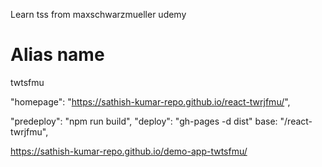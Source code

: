 Learn tss from maxschwarzmueller udemy

# Alias name

twtsfmu

"homepage": "https://sathish-kumar-repo.github.io/react-twrjfmu/",

"predeploy": "npm run build",
"deploy": "gh-pages -d dist"
base: "/react-twrjfmu",

https://sathish-kumar-repo.github.io/demo-app-twtsfmu/
